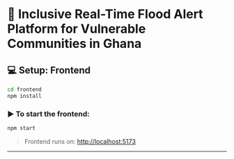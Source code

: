 # 🌊 Inclusive Real-Time Flood Alert Platform for Vulnerable Communities in Ghana


## 💻 Setup: Frontend

```bash
cd frontend
npm install
```

### ▶️ To start the frontend:

```bash
npm start
```

> Frontend runs on: [http://localhost:5173](http://localhost:5173)

---

